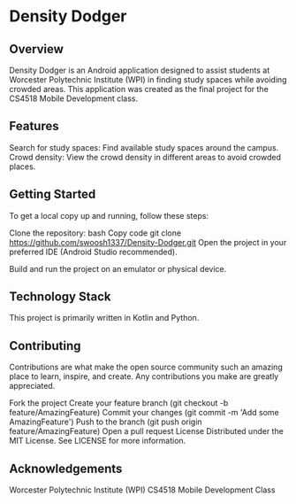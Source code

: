 # Density Dodger
## Overview
Density Dodger is an Android application designed to assist students at Worcester Polytechnic Institute (WPI) in finding study spaces while avoiding crowded areas. This application was created as the final project for the CS4518 Mobile Development class.

## Features
Search for study spaces: Find available study spaces around the campus.
Crowd density: View the crowd density in different areas to avoid crowded places.
## Getting Started
To get a local copy up and running, follow these steps:

Clone the repository:
bash
Copy code
git clone https://github.com/swoosh1337/Density-Dodger.git
Open the project in your preferred IDE (Android Studio recommended).

Build and run the project on an emulator or physical device.

## Technology Stack
This project is primarily written in Kotlin and Python.

## Contributing
Contributions are what make the open source community such an amazing place to learn, inspire, and create. Any contributions you make are greatly appreciated.

Fork the project
Create your feature branch (git checkout -b feature/AmazingFeature)
Commit your changes (git commit -m 'Add some AmazingFeature')
Push to the branch (git push origin feature/AmazingFeature)
Open a pull request
License
Distributed under the MIT License. See LICENSE for more information.

## Acknowledgements
Worcester Polytechnic Institute (WPI)
CS4518 Mobile Development Class

